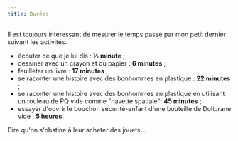```yaml
---
title: Durées
---
```


Il est toujours intéressant de mesurer le temps passé par mon petit dernier
suivant les activités.

<!-- more -->

- écouter ce que je lui dis : **½ minute** ;
- dessiner avec un crayon et du papier : **6 minutes** ;
- feuilleter un livre : **17 minutes** ;
- se raconter une histoire avec des bonhommes en plastique : **22 minutes** ;
- se raconter une histoire avec des bonhommes en plastique en utilisant un
  rouleau de PQ vide comme "navette spatiale": **45 minutes** ;
- essayer d'ouvrir le bouchon sécurité-enfant d'une bouteille de Doliprane vide
  : **5 heures**.

Dire qu'on s'obstine à leur acheter des jouets…
